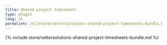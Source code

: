 ```yaml
---
title: Shared project timesheets
type: plugin
lang: nl
permalink: /nl/store/vettersolutions-shared-project-timesheets-bundle.html
---
```


{% include store/vettersolutions-shared-project-timesheets-bundle.md %}
